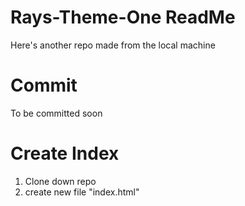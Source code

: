 # Rays-Theme-One ReadMe
Here's another repo made from the local machine

# Commit
To be committed soon

# Create Index
1. Clone down repo 
2. create new file "index.html"
